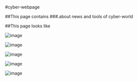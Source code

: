 #cyber-webpage

##This page contains 
 ###.about news and tools of cyber-world


 ##This page looks like 

 
![image](https://github.com/Ms007x/cyber-web-project-1.0/assets/78727914/48aa03cb-1f5c-4e16-b4dc-286a6385b57b)

![image](https://github.com/Ms007x/cyber-web-project-1.0/assets/78727914/f04f2404-1d2f-4ddf-880d-d954544f33ee)

![image](https://github.com/Ms007x/cyber-web-project-1.0/assets/78727914/3d226fae-66dd-4516-9448-5625f597805b)

![image](https://github.com/Ms007x/cyber-web-project-1.0/assets/78727914/d80b96cf-a731-4564-ab3c-db6a7c749239)

![image](https://github.com/Ms007x/cyber-web-project-1.0/assets/78727914/9bd278e3-2499-4008-8eb5-e07cd30a407e)



